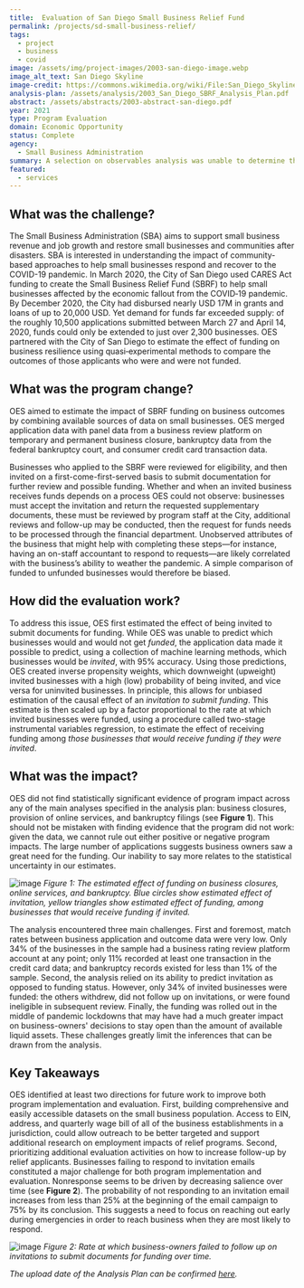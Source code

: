 ```yaml
---
title:  Evaluation of San Diego Small Business Relief Fund
permalink: /projects/sd-small-business-relief/
tags: 
  - project  
  - business
  - covid
image: /assets/img/project-images/2003-san-diego-image.webp
image_alt_text: San Diego Skyline
image-credit: https://commons.wikimedia.org/wiki/File:San_Diego_Skyline_at_Dawn.webp
analysis-plan: /assets/analysis/2003_San_Diego_SBRF_Analysis_Plan.pdf
abstract: /assets/abstracts/2003-abstract-san-diego.pdf
year: 2021
type: Program Evaluation
domain: Economic Opportunity
status: Complete
agency: 
  - Small Business Administration
summary: A selection on observables analysis was unable to determine the effect of funding for small businesses on business outcomes during the pandemic.
featured: 
  - services
---
```

## What was the challenge? 
The Small Business Administration (SBA) aims to support small business revenue and job growth and restore small businesses and communities after disasters. SBA is interested in understanding the impact of community-based approaches to help small businesses respond and recover to the COVID-19 pandemic. In March 2020, the City of San Diego used CARES Act funding to create the Small Business Relief Fund (SBRF) to help small businesses affected by the economic fallout from the COVID‐19 pandemic. By December 2020, the City had disbursed nearly USD 17M in grants and loans of up to 20,000 USD. Yet demand for funds far exceeded supply: of the roughly 10,500 applications submitted between March 27 and April 14, 2020, funds could only be extended to just over 2,300 businesses. OES partnered with the City of San Diego to estimate the effect of funding on business resilience using quasi‐experimental methods to compare the outcomes of those applicants who were and were not funded. 

## What was the program change? 
OES aimed to estimate the impact of SBRF funding on business outcomes by combining available sources of data on small businesses. OES merged application data with panel data from a business review platform on temporary and permanent business closure, bankruptcy data from the federal bankruptcy court, and consumer credit card transaction data. 

Businesses who applied to the SBRF were reviewed for eligibility, and then invited on a first-come-first-served basis to submit documentation for further review and possible funding. Whether and when an invited business receives funds depends on a process OES could not observe: businesses must accept the invitation and return the requested supplementary documents, these must be reviewed by program staff at the City, additional reviews and follow-up may be conducted, then the request for funds needs to be processed through the financial department. Unobserved attributes of the business that might help with completing these steps—for instance, having an on-staff accountant to respond to requests—are likely correlated with the business’s ability to weather the pandemic. A simple comparison of funded to unfunded businesses would therefore be biased.

## How did the evaluation work?
To address this issue, OES first estimated the effect of being invited to submit documents for funding. While OES was unable to predict which businesses would and would not get *funded*, the application data made it possible to predict, using a collection of machine learning methods, which businesses would be *invited*, with 95% accuracy. Using those predictions, OES created inverse propensity weights, which downweight (upweight) invited businesses with a high (low) probability of being invited, and vice versa for uninvited businesses. In principle, this allows for unbiased estimation of the causal effect of an *invitation to submit funding*. This estimate is then scaled up by a factor proportional to the rate at which invited businesses were funded, using a procedure called two-stage instrumental variables regression, to estimate the effect of receiving funding among *those businesses that would receive funding if they were invited*.  

## What was the impact? 
OES did not find statistically significant evidence of program impact across any of the main analyses specified in the analysis plan: business closures, provision of online services, and bankruptcy filings (see **Figure 1**). This should not be mistaken with finding evidence that the program did not work: given the data, we cannot rule out either positive or negative program impacts. The large number of applications suggests business owners saw a great need for the funding. Our inability to say more relates to the statistical uncertainty in our estimates. 

![image](https://oes.gsa.gov/assets/img/project-images/2003-graph-1.png)
*Figure 1:  The estimated effect of funding on business closures, online services, and bankruptcy. Blue circles show estimated effect of invitation, yellow triangles show estimated effect of funding, among businesses that would receive funding if invited.*

The analysis encountered three main challenges. First and foremost, match rates between business application and outcome data were very low. Only 34% of the businesses in the sample had a business rating review platform account at any point; only 11% recorded at least one transaction in the credit card data; and bankruptcy records existed for less than 1% of the sample. Second, the analysis relied on its ability to predict invitation as opposed to funding status. However, only 34% of invited businesses were funded: the others withdrew, did not follow up on invitations, or were found ineligible in subsequent review. Finally, the funding was rolled out in the middle of pandemic lockdowns that may have had a much greater impact on business-owners' decisions to stay open than the amount of available liquid assets. These challenges greatly limit the inferences that can be drawn from the analysis.

## Key Takeaways 
OES identified at least two directions for future work to improve both program implementation and evaluation. First, building comprehensive and easily accessible datasets on the small business population.  Access to EIN, address, and quarterly wage bill of all of the business establishments in a jurisdiction,  could allow outreach to be better targeted and support additional research on employment impacts of relief programs. Second, prioritizing additional evaluation activities on how to increase follow-up by relief applicants. Businesses failing to respond to invitation emails constituted a major challenge for both program implementation and evaluation. Nonresponse seems to be driven by decreasing salience over time (see **Figure 2**). The probability of not responding to an invitation email increases from less than 25% at the beginning of the email campaign to 75% by its conclusion. This suggests a need to focus on reaching out early during emergencies in order to reach business when they are most likely to respond.

![image](https://oes.gsa.gov/assets/img/project-images/2003-graph-2.png)
*Figure 2: Rate at which business-owners failed to follow up on invitations to submit documents for funding over time.*

*The upload date of the Analysis Plan can be confirmed <a href="https://github.com/gsa-oes/office-of-evaluation-sciences/commits/master/assets/analysis/2003_San_Diego_SBRF_Analysis_Plan.pdf">here</a>.*
